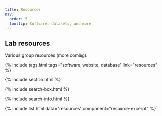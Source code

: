 ```yaml
---
title: Resources
nav:
  order: 5
  tooltip: Software, datasets, and more
---
```


## Lab resources

Various group resources (more coming).

{% include tags.html tags="software, website, database" link="resources" %}

{% include section.html %}

{% include search-box.html %}

{% include search-info.html %}

{% include list.html data="resources" component="resource-excerpt" %}
